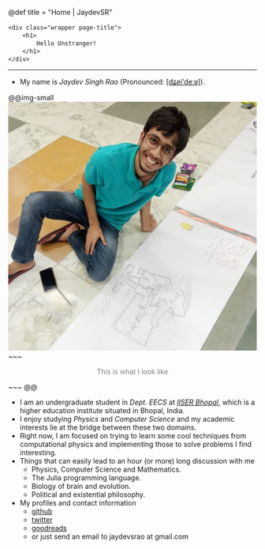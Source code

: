 @def title = "Home | JaydevSR"

~~~
<div class="wrapper page-title">
    <h1>
        Hello Unstranger!
    </h1>
</div>
~~~

---
- My name is _Jaydev Singh Rao_ (Pronounced:  [[dʑɐj'deːʋ]](https://en.wikipedia.org/wiki/Help:IPA/Sanskrit)).

@@img-small
    ![My image with a caricature of Paul Dirac I copied from the internet.](/assets/images/my-pic-with-dirac.jpg)
    ~~~
    <p style="text-align:center; color:gray; font-size: var(--small);">This is what I look like</p>
    ~~~
@@

- I am an undergraduate student in _Dept. EECS_ at _[IISER Bhopal](https://iiserb.ac.in/)_, which is a higher education institute situated in Bhopal, India.
- I enjoy studying _Physics_ and _Computer Science_ and my academic interests lie at the bridge between these two domains.
- Right now, I am focused on trying to learn some cool techniques from computational physics and implementing those to solve problems I find interesting.
- Things that can easily lead to an hour (or more) long discussion with me
  - Physics, Computer Science and Mathematics.
  - The Julia programming language.
  - Biology of brain and evolution.
  - Political and existential philosophy.
- My profiles and contact information
  - [github](https://github.com/JaydevSR)
  - [twitter](https://twitter.com/JaydevSR)
  - [goodreads](https://goodreads.com/jaydevsr)
  - or just send an email to jaydevsrao at gmail.com 